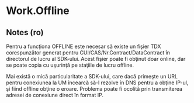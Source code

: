 # Work.Offline

Notes (ro)
-----
Pentru a funcţiona OFFLINE este necesar să existe un fişier TDX corespunzător generat pentru CUI/CAS/Nr.Contract/DataContract în directorul de lucru al SDK-ului. Acest fişier poate fi obţinut doar online, dar se poate copia cu uşurinţă pe staţiile de lucru offline.

Mai există o mică particularitate a SDK-ului, care dacă primeşte un URL pentru conexiunea la UM încearcă să-l rezolve în DNS pentru a obţine IP-ul, şi fiind offline obţine o eroare. Problema poate fi ocolită prin transmiterea adresei de conexiune direct în format IP.

